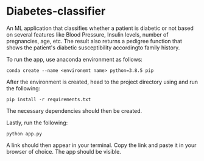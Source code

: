 # Diabetes-classifier
An ML application that classifies whether a patient is diabetic or not based on several features like Blood Pressure, Insulin levels, number of pregnancies, age, etc.
The result also returns a pedigree function that shows the patient's diabetic susceptibility accordingto family history.

To run the app, use anaconda environment as follows:

```
conda create --name <environemt name> python=3.8.5 pip
```

After the environment is created, head to the project directory using <cd> and run the following:
```
pip install -r requirements.txt
```

The necessary dependencies should then be created.

Lastly, run the following:
```
python app.py
```
A <https> link should then appear in your terminal. Copy the link and paste it in your browser of choice. The app should be visible.
